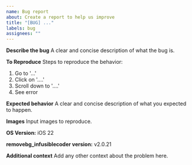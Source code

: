 ```yaml
---
name: Bug report
about: Create a report to help us improve
title: "[BUG] ..."
labels: bug
assignees: ""
---
```


**Describe the bug**
A clear and concise description of what the bug is.

**To Reproduce**
Steps to reproduce the behavior:

1. Go to '...'
2. Click on '....'
3. Scroll down to '....'
4. See error

**Expected behavior**
A clear and concise description of what you expected to happen.

**Images**
Input images to reproduce.

**OS Version:**
iOS 22

**removebg_infusiblecoder version:**
v2.0.21

**Additional context**
Add any other context about the problem here.
